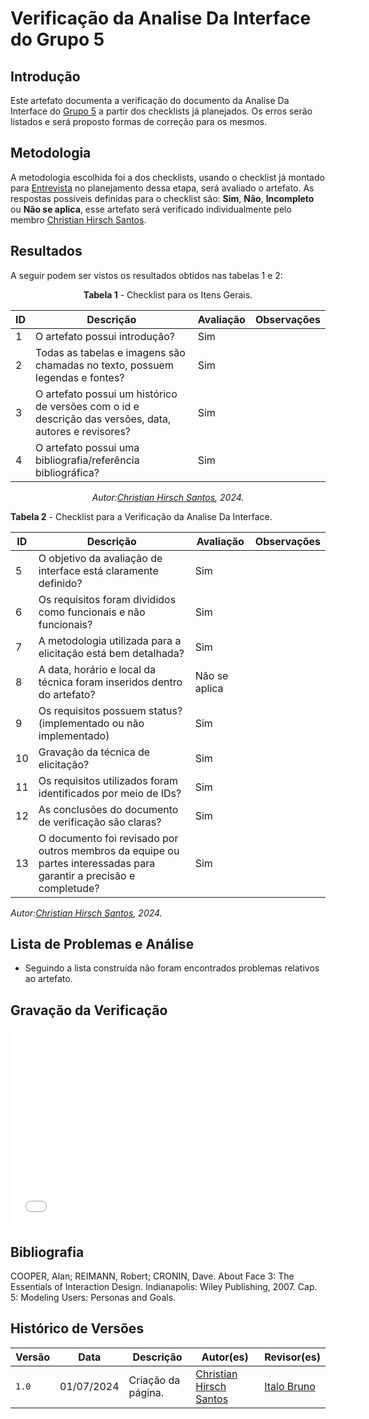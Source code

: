 # Verificação da Analise Da Interface do Grupo 5

## Introdução

Este artefato documenta a verificação do documento da Analise Da Interface do [Grupo 5](https://requisitos-de-software.github.io/2024.1-Sinesp_Cidadao/) a partir dos checklists já planejados. Os erros serão listados e será proposto formas de correção para os mesmos.


## Metodologia

A metodologia escolhida foi a dos checklists, usando o checklist já montado para [Entrevista](docs/Verificacao/Grupo5/entrega2/planejamento_entr_2.m) no planejamento dessa etapa, será avaliado o artefato. As respostas possíveis definidas para o checklist são:
**Sim**, **Não**, **Incompleto** ou **Não se aplica**, esse artefato será verificado individualmente pelo membro  [Christian Hirsch Santos](https://github.com/crstyhs).



## Resultados

A seguir podem ser vistos os resultados obtidos nas tabelas 1 e 2: 

<center>

**Tabela 1** - Checklist para os Itens Gerais.

| ID  | Descrição                                                                                              | Avaliação | Observações |
| --- | ------------------------------------------------------------------------------------------------------ | --------- | ----------- |
| 1   | O artefato possui introdução?                                                                          |   Sim        |             |
| 2   | Todas as tabelas e imagens são chamadas no texto, possuem legendas e fontes?                                      |  Sim         |             |
| 3   | O artefato possui um histórico de versões com o id e descrição das versões, data, autores e revisores? |   Sim        |             |
| 4   |     O artefato possui uma bibliografia/referência bibliográfica?                            |   Sim        |             |

_Autor:[Christian Hirsch Santos](https://github.com/crstyhs), 2024._


</center>



**Tabela 2** - Checklist para a Verificação da Analise Da Interface.

| ID  | Descrição                                                                                                 | Avaliação | Observações |
| --- | --------------------------------------------------------------------------------------------------------- | --------- | ----------- |
| 5|           O objetivo da avaliação de interface está claramente definido?                                         |   Sim        |          |            |
| 6 |          Os requisitos foram divididos como funcionais e não funcionais?                                        |   Sim        |          |            |
| 7|          A metodologia utilizada para a elicitação está bem detalhada?                                         |    Sim       |          |            |
| 8 |          A data, horário e local da técnica foram inseridos dentro do artefato?                                         |    Não se aplica       |          |            |
| 9 |          Os requisitos possuem status?(implementado ou não implementado)                                         |  Sim         |          |            |
| 10 |          Gravação da técnica de elicitação?                                         |  Sim         |          |            |
| 11 |          Os requisitos utilizados foram identificados por meio de IDs?                                         |  Sim         |          |            |
| 12 |          As conclusões do documento de verificação são claras?                                         |      Sim     |          |            |
| 13 |          O documento foi revisado por outros membros da equipe ou partes interessadas para garantir a precisão e completude?                                         |   Sim        |          |            |


_Autor:[Christian Hirsch Santos](https://github.com/crstyhs), 2024._

</center>



## Lista de Problemas e Análise 

- Seguindo a lista construída não foram encontrados problemas relativos ao artefato.

## Gravação da Verificação 
<iframe width="560" height="315" src="xxxxx" title="YouTube video player" frameborder="0" allow="accelerometer; autoplay; clipboard-write; encrypted-media; gyroscope; picture-in-picture; web-share" referrerpolicy="strict-origin-when-cross-origin" allowfullscreen></iframe>


## Bibliografia


COOPER, Alan; REIMANN, Robert; CRONIN, Dave. About Face 3: The Essentials of Interaction Design. Indianapolis: Wiley Publishing, 2007. Cap. 5: Modeling Users: Personas and Goals.


## Histórico de Versões

| Versão | Data       | Descrição                                   | Autor(es)                                        | Revisor(es)                                      |
| ------ | ---------- | ------------------------------------------- | ------------------------------------------------ | ------------------------------------------------ |
| `1.0`  | 01/07/2024 | Criação da página.                          | [Christian Hirsch Santos](https://github.com/crstyhs) | [Italo Bruno](https://github.com/Italobrunom) |

